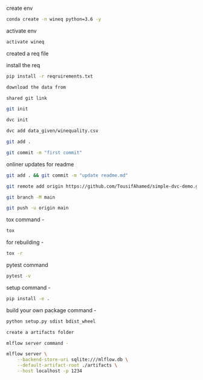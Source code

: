 create env
```bash
conda create -n wineq python=3.6 -y
```

activate env
```bash
activate wineq
```
created a req file

install the req
```bash
pip install -r reqruirements.txt
```

```bash
download the data from 
```

```bash
shared git link 
```

```bash
git init
```

```bash
dvc init
```

```bash
dvc add data_given/winequality.csv
```

```bash
git add . 
```

```bash
git commit -m "first commit"
```

onliner updates for readme
```bash
git add . && git commit -m "update readme.md"
```

```bash
git remote add origin https://github.com/TousifAhamed/simple-dvc-demo.git
```
```bash
git branch -M main
```
```bash
git push -u origin main
```
tox command - 
```bash
tox
```
for rebuilding -
```bash
tox -r
```

pytest command
```bash
pytest -v
```

setup command -
```bash
pip install -e .
```

build your own package command - 
```bash
python setup.py sdist bdist_wheel
```


```bash
create a artifacts folder

mlflow server command -

mlflow server \
    --backend-store-uri sqlite:///mlflow.db \
    --default-artifact-root ./artifacts \
    --host localhost -p 1234
```